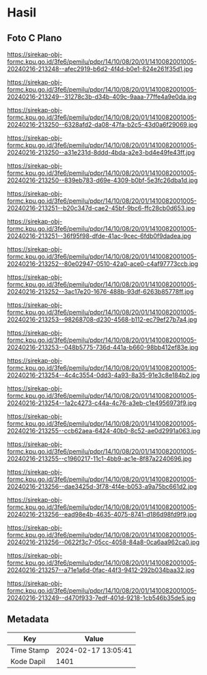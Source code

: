 # Hasil

## Foto C Plano

https://sirekap-obj-formc.kpu.go.id/3fe6/pemilu/pdpr/14/10/08/20/01/1410082001005-20240216-213248--afec2919-b6d2-4f4d-b0e1-824e261f35d1.jpg

https://sirekap-obj-formc.kpu.go.id/3fe6/pemilu/pdpr/14/10/08/20/01/1410082001005-20240216-213249--31278c3b-d34b-409c-9aaa-77ffe4a9e0da.jpg

https://sirekap-obj-formc.kpu.go.id/3fe6/pemilu/pdpr/14/10/08/20/01/1410082001005-20240216-213250--6328afd2-da08-47fa-b2c5-43d0a6f29069.jpg

https://sirekap-obj-formc.kpu.go.id/3fe6/pemilu/pdpr/14/10/08/20/01/1410082001005-20240216-213250--a31e231d-8ddd-4bda-a2e3-bd4e49fe43ff.jpg

https://sirekap-obj-formc.kpu.go.id/3fe6/pemilu/pdpr/14/10/08/20/01/1410082001005-20240216-213250--839eb783-d69e-4309-b0bf-5e3fc26dba1d.jpg

https://sirekap-obj-formc.kpu.go.id/3fe6/pemilu/pdpr/14/10/08/20/01/1410082001005-20240216-213251--b20c347d-cae2-45bf-9bc6-ffc28cb0d653.jpg

https://sirekap-obj-formc.kpu.go.id/3fe6/pemilu/pdpr/14/10/08/20/01/1410082001005-20240216-213251--36f95f98-dfde-41ac-9cec-6fdb0f9dadea.jpg

https://sirekap-obj-formc.kpu.go.id/3fe6/pemilu/pdpr/14/10/08/20/01/1410082001005-20240216-213252--80e02947-0510-42a0-ace0-c4af97773ccb.jpg

https://sirekap-obj-formc.kpu.go.id/3fe6/pemilu/pdpr/14/10/08/20/01/1410082001005-20240216-213252--3ac17e20-1676-488b-93df-6263b85778ff.jpg

https://sirekap-obj-formc.kpu.go.id/3fe6/pemilu/pdpr/14/10/08/20/01/1410082001005-20240216-213253--98268708-d230-4568-b112-ec79ef27b7a4.jpg

https://sirekap-obj-formc.kpu.go.id/3fe6/pemilu/pdpr/14/10/08/20/01/1410082001005-20240216-213253--048b5775-736d-441a-b660-98bb412ef83e.jpg

https://sirekap-obj-formc.kpu.go.id/3fe6/pemilu/pdpr/14/10/08/20/01/1410082001005-20240216-213254--4c4c3554-0dd3-4a93-8a35-91e3c8e184b2.jpg

https://sirekap-obj-formc.kpu.go.id/3fe6/pemilu/pdpr/14/10/08/20/01/1410082001005-20240216-213254--1a2c4273-c44a-4c76-a3eb-c1e4956973f9.jpg

https://sirekap-obj-formc.kpu.go.id/3fe6/pemilu/pdpr/14/10/08/20/01/1410082001005-20240216-213255--ccb62aea-6424-40b0-8c52-ae0d2991a063.jpg

https://sirekap-obj-formc.kpu.go.id/3fe6/pemilu/pdpr/14/10/08/20/01/1410082001005-20240216-213255--c1960217-11c1-4bb9-ac1e-8f87a2240696.jpg

https://sirekap-obj-formc.kpu.go.id/3fe6/pemilu/pdpr/14/10/08/20/01/1410082001005-20240216-213256--dae3425d-3f78-4f4e-b053-a9a75bc661d2.jpg

https://sirekap-obj-formc.kpu.go.id/3fe6/pemilu/pdpr/14/10/08/20/01/1410082001005-20240216-213256--ead98e4b-4635-4075-8741-d186d98fd9f9.jpg

https://sirekap-obj-formc.kpu.go.id/3fe6/pemilu/pdpr/14/10/08/20/01/1410082001005-20240216-213256--0622f3c7-05cc-4058-84a8-0ca6aa962ca0.jpg

https://sirekap-obj-formc.kpu.go.id/3fe6/pemilu/pdpr/14/10/08/20/01/1410082001005-20240216-213257--a71e1a6d-0fac-44f3-9412-292b034baa32.jpg

https://sirekap-obj-formc.kpu.go.id/3fe6/pemilu/pdpr/14/10/08/20/01/1410082001005-20240216-213249--d470f933-7edf-401d-9218-1cb546b35de5.jpg


## Metadata

| Key        | Value               |
| ---------- | ------------------- |
| Time Stamp | 2024-02-17 13:05:41 |
| Kode Dapil | 1401                |



